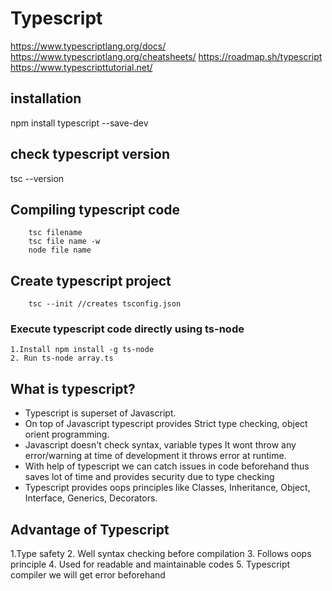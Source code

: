 
# Typescript
https://www.typescriptlang.org/docs/
https://www.typescriptlang.org/cheatsheets/
https://roadmap.sh/typescript
https://www.typescripttutorial.net/

## installation 
npm install typescript --save-dev

## check typescript version
tsc --version

## Compiling typescript code

```
    tsc filename
    tsc file name -w 
    node file name
```

## Create typescript project
```
    tsc --init //creates tsconfig.json
```

### Execute typescript code directly using ts-node
```
1.Install npm install -g ts-node
2. Run ts-node array.ts

```

## What is typescript?

- Typescript is superset of Javascript.
- On top of Javascript typescript provides Strict type checking, object orient programming.
- Javascript doesn't check syntax, variable types It wont throw any error/warning at time of development it throws error at runtime.
- With help of typescript we can catch issues in code beforehand thus saves lot of time and provides security due to type checking
- Typescript provides oops principles like Classes, Inheritance, Object, Interface, Generics, Decorators.


## Advantage of Typescript
1.Type safety
2. Well syntax checking before compilation
3. Follows oops principle
4. Used for readable and maintainable codes
5. Typescript compiler we will get error beforehand

